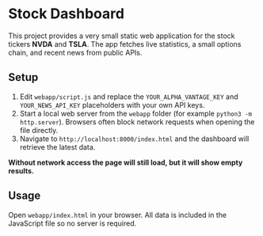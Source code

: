 # Stock Dashboard

This project provides a very small static web application for the stock tickers **NVDA** and **TSLA**. The app fetches live statistics, a small options chain, and recent news from public APIs.

## Setup
1. Edit `webapp/script.js` and replace the `YOUR_ALPHA_VANTAGE_KEY` and `YOUR_NEWS_API_KEY` placeholders with your own API keys.
2. Start a local web server from the `webapp` folder (for example `python3 -m http.server`). Browsers often block network requests when opening the file directly.
3. Navigate to `http://localhost:8000/index.html` and the dashboard will retrieve the latest data.

**Without network access the page will still load, but it will show empty results.**

## Usage
Open `webapp/index.html` in your browser. All data is included in the JavaScript file so no server is required.
